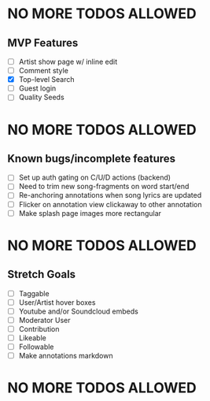 # NO MORE TODOS ALLOWED

## MVP Features
- [ ] Artist show page w/ inline edit
- [ ] Comment style
- [X] Top-level Search
- [ ] Guest login
- [ ] Quality Seeds

# NO MORE TODOS ALLOWED

## Known bugs/incomplete features
- [ ] Set up auth gating on C/U/D actions (backend)
- [ ] Need to trim new song-fragments on word start/end
- [ ] Re-anchoring annotations when song lyrics are updated
- [ ] Flicker on annotation view clickaway to other annotation
- [ ] Make splash page images more rectangular

# NO MORE TODOS ALLOWED

## Stretch Goals
- [ ] Taggable
- [ ] User/Artist hover boxes
- [ ] Youtube and/or Soundcloud embeds
- [ ] Moderator User
- [ ] Contribution
- [ ] Likeable
- [ ] Followable
- [ ] Make annotations markdown

# NO MORE TODOS ALLOWED
